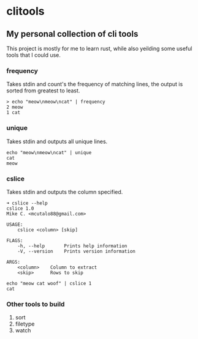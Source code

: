 # clitools

## My personal collection of cli tools

This project is mostly for me to learn rust, while also yeilding
some useful tools that I could use.

### frequency
Takes stdin and count's the frequency of matching lines, the output is sorted from
greatest to least.
```
> echo "meow\nmeow\ncat" | frequency
2 meow
1 cat
```

### unique
Takes stdin and outputs all unique lines.
```
echo "meow\nmeow\ncat" | unique
cat
meow
```

### cslice
Takes stdin and outputs the column specified.
```
➜ cslice --help
cslice 1.0
Mike C. <mcutalo88@gmail.com>

USAGE:
    cslice <column> [skip]

FLAGS:
    -h, --help       Prints help information
    -V, --version    Prints version information

ARGS:
    <column>    Column to extract
    <skip>      Rows to skip
```

```
echo "meow cat woof" | cslice 1
cat
```


### Other tools to build
1. sort
1. filetype
1. watch
